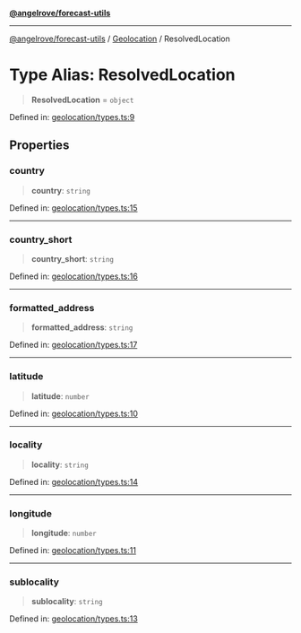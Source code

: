 [**@angelrove/forecast-utils**](../../README.md)

***

[@angelrove/forecast-utils](../../modules.md) / [Geolocation](../README.md) / ResolvedLocation

# Type Alias: ResolvedLocation

> **ResolvedLocation** = `object`

Defined in: [geolocation/types.ts:9](https://github.com/angelrove/forecast-utils/blob/24fb242ac959e4d78950a4cc0b4469220f80b468/src/geolocation/types.ts#L9)

## Properties

### country

> **country**: `string`

Defined in: [geolocation/types.ts:15](https://github.com/angelrove/forecast-utils/blob/24fb242ac959e4d78950a4cc0b4469220f80b468/src/geolocation/types.ts#L15)

***

### country\_short

> **country\_short**: `string`

Defined in: [geolocation/types.ts:16](https://github.com/angelrove/forecast-utils/blob/24fb242ac959e4d78950a4cc0b4469220f80b468/src/geolocation/types.ts#L16)

***

### formatted\_address

> **formatted\_address**: `string`

Defined in: [geolocation/types.ts:17](https://github.com/angelrove/forecast-utils/blob/24fb242ac959e4d78950a4cc0b4469220f80b468/src/geolocation/types.ts#L17)

***

### latitude

> **latitude**: `number`

Defined in: [geolocation/types.ts:10](https://github.com/angelrove/forecast-utils/blob/24fb242ac959e4d78950a4cc0b4469220f80b468/src/geolocation/types.ts#L10)

***

### locality

> **locality**: `string`

Defined in: [geolocation/types.ts:14](https://github.com/angelrove/forecast-utils/blob/24fb242ac959e4d78950a4cc0b4469220f80b468/src/geolocation/types.ts#L14)

***

### longitude

> **longitude**: `number`

Defined in: [geolocation/types.ts:11](https://github.com/angelrove/forecast-utils/blob/24fb242ac959e4d78950a4cc0b4469220f80b468/src/geolocation/types.ts#L11)

***

### sublocality

> **sublocality**: `string`

Defined in: [geolocation/types.ts:13](https://github.com/angelrove/forecast-utils/blob/24fb242ac959e4d78950a4cc0b4469220f80b468/src/geolocation/types.ts#L13)
